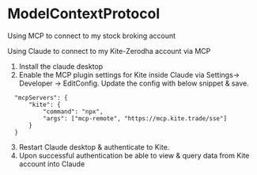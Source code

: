 # ModelContextProtocol
Using MCP to connect to my stock broking account

Using Claude to connect to my Kite-Zerodha account via MCP
1. Install the claude desktop
2. Enable the MCP plugin settings for Kite inside Claude via Settings-> Developer -> EditConfig. Update the config with below snippet & save.
  ```
    "mcpServers": {
        "kite": {
            "command": "npx",
            "args": ["mcp-remote", "https://mcp.kite.trade/sse"]
        }
    }
 ```
3. Restart Claude desktop & authenticate to Kite.
4. Upon successful authentication be able to view & query data from Kite account into Claude
